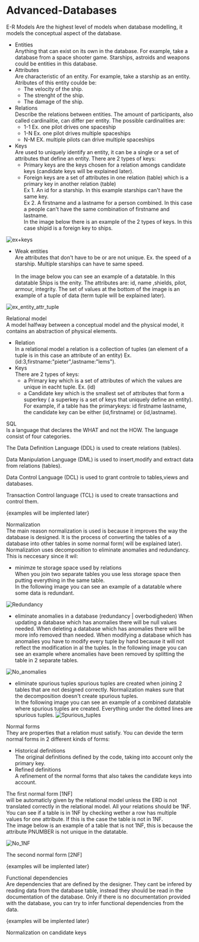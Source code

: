 # Advanced-Databases

E-R Models
Are the highest level of models when database modelling, it models the conceptual aspect of the database.
 - Entities </br>
   Anything that can exist on its own in the database. For example, take a database from a space shooter game. Starships, astroids and weapons could be entities in this database.
 - Attributes</br>
   Are characteristic of an entity. For example, take a starship as an entity. Atributes of this entity coulde be: 
   - The velocity of the ship.
   - The strenght of the ship.
   - The damage of the ship.
 - Relations</br>
   Describe the relations between entities. The amount of participants, also called cardinalitie, can differ per entity. The possible cardinalities are:
    - 1-1 Ex. one pilot drives one spaceship
    - 1-N Ex. one pilot drives multiple spaceships
    - N-M EX. multiple pilots can drive multiple spaceships
 - Keys</br>
   Are used to uniquely identify an entity, it can be a single or a set of attributes that define an entity. There are 2 types of keys:
   - Primary keys are the keys chosen for a relation amongs candidate keys (candidate keys will be explained later).
   - Foreign keys are a set of attributes in one relation (table) which is a primary key in another relation (table) </br>
    Ex 1. An id for a starship. In this example starships can't have the same key. </br>
    Ex 2. A firstname and a lastname for a person combined. In this case a people can't have the same combination of firstname and lastname. </br>
    In the image below there is an example of the 2 types of keys. In this case shipid is a foreign key to ships.</br>


![ex+keys](https://user-images.githubusercontent.com/24454699/55898683-a8742100-5bb2-11e9-812b-1979858118cc.png)
</br>

 - Weak entities </br>
   Are attributes that don't have to be or are not unique. Ex. the speed of a starship. Multiple starships can have te same speed.</br>
   </br>
In the image below you can see an example of a datatable. In this datatable Ships is the enity. The attributes are: id, name ,shields, pilot, armour, integrity. The set of values at the bottom of the image is an example of a tuple of data (term tuple will be explained later).</br>
 
![ex_entity_attr_tuple](https://user-images.githubusercontent.com/24454699/55898343-e6bd1080-5bb1-11e9-8c43-94c8c137ab58.png)
</br>
 

Relational model </br>
A model halfway between a conceptual model and the physical model, it contains an abstraction of physical elements.
 - Relation </br>
   In a relational model a relation is a collection of tuples (an element of a tuple is in this case an attribute of an entity) Ex. (id:3,firstname:"pieter",lastname:"lems").
 - Keys </br>
   There are 2 types of keys:
   - a Primary key which is a set of attributes of which the values are unique in eacht tuple. Ex. (id)
   - a Candidate key which is the smallest set of attributes that form a superkey ( a superkey is a set of keys that uniquely define an entity). For example, if a table has the primarykeys: id firstname lastname, the candidate key can be either (id,firstname) or (id,lastname).

SQL </br>
Is a language that declares the WHAT and not the HOW.
The language consist of four categories.

The Data Definition Language (DDL) is used to create relations (tables).

Data Manipulation Language (DML) is used to insert,modify and extract data from relations (tables).

Data Control Language (DCL) is used to grant controle to tables,views and databases.

Transaction Control language (TCL) is used to create transactions and control them.

{examples will be implented later}

Normalization </br>
The main reason normalization is used is because it improves the way the database is designed. It is the process of converting the tables of a database into other tables in some normal form( will be explained later). Normalization uses decomposition to eliminate anomalies and redundancy. This is neccesary since it wil:
- minimze te storage space used by relations </br>
  When you join two separate tables you use less storage space then putting everything in the same table. </br>
  In the following image you can see an example of a datatable where some data is redundant.

![Redundancy](https://user-images.githubusercontent.com/24454699/55897263-b7a59f80-5baf-11e9-8113-d4cc92f25f9f.png)


- eliminate anomalies in a database (redundancy | overbodigheden)
  When updating a database which has anomalies there will be null values needed. 
  When deleting a database which has anomalies there will be more info removed than needed.
  When modifying a database which has anomalies you have to modify every tuple by hand because it will not reflect the modification in al the tuples.
  In the following image you can see an example where anomalies have been removed by splitting the table in 2 separate tables.

![No_anomalies](https://user-images.githubusercontent.com/24454699/55897471-166b1900-5bb0-11e9-91db-366cebb43855.png)

- eliminate spurious tuples
  spurious tuples are created when joining 2 tables that are not designed correctly. Normalization makes sure that the decomposition doesn't create spurious tuples. </br>
  In the following image you can see an example of a combined datatable where spurious tuples are created. Everything under the dotted lines are spurious tuples.
  ![Spurious_tuples](https://user-images.githubusercontent.com/24454699/55897454-0eab7480-5bb0-11e9-8168-784bc76ae708.png)

Normal forms </br>
They are properties that a relation must satisfy. You can devide the term normal forms in 2 different kinds of forms:
- Historical definitions </br>
  The original definitions defined by the code, taking into account only the primary key.
- Refined definitions </br>
  A refinement of the normal forms that also takes the candidate keys into account.

The first normal form [1NF] </br> will be automaticly given by the relational model unless the ERD is not translated correctly in the relational model. All your relations should be 1NF.
You can see if a table is in 1NF by checking wether a row has multiple values for one attribute. If this is the case the table is not in 1NF. </br>
The image below is an example of a table that is not 1NF, this is because the attribute PNUMBER is not unique in the datatable.

![No_1NF](https://user-images.githubusercontent.com/24454699/55897466-1408bf00-5bb0-11e9-811d-d90f80e118f0.png)

The second normal form [2NF] </br>

{examples will be implented later}

Functional dependencies </br>
Are dependencies that are defined by the designer. They cant be infered by reading data from the database table, instead they should be read in the documentation of the database. Only if there is no documentation provided with the database, you can try to infer functional dependencies from the data.

{examples will be implented later}


Normalization on candidate keys </br>
